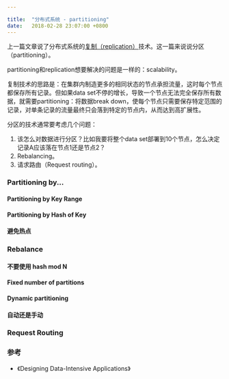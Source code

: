 ```yaml
---

title:  "分布式系统 - partitioning"
date:   2018-02-28 23:07:00 +0800
---
```


上一篇文章说了分布式系统的[复制（replication）](/2018/02/06/distributed-system-replication.html)技术。这一篇来说说分区（partitioning）。

partitioning和replication想要解决的问题是一样的：scalability。

复制技术的思路是：在集群内制造更多的相同状态的节点承担流量，这时每个节点都保存所有记录。但如果data set不停的增长，导致一个节点无法完全保存所有数据，就需要partitioning：将数据break down，使每个节点只需要保存特定范围的记录，对单条记录的流量最终只会落到特定的节点内，从而达到高扩展性。

分区的技术通常要考虑几个问题：

1. 该怎么对数据进行分区？比如我要将整个data set部署到10个节点，怎么决定记录A应该落在节点1还是节点2？
2. Rebalancing。
3. 请求路由（Request routing）。

### Partitioning by...

#### Partitioning by Key Range

#### Partitioning by Hash of Key

#### 避免热点

### Rebalance

#### 不要使用 hash mod N

#### Fixed number of partitions

#### Dynamic partitioning

#### 自动还是手动

### Request Routing

### 参考

- 《Designing Data-Intensive Applications》

